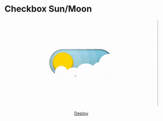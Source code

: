 # Checkbox Sun/Moon

<div align="center">
  <img src="preview.gif" alt="Preview">

  <a target="_blank" href="https://natalia-fs.github.io/checkbox-toggle-css/">Deploy</a>
</div>

